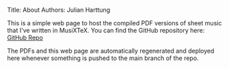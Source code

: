 Title: About
Authors: Julian Harttung

This is a simple web page to host the compiled PDF versions of sheet music that I've written in MusiXTeX. You can find
the GitHub repository here: [GitHub Repo](https://github.com/huljar/sheet-music)

The PDFs and this web page are automatically regenerated and deployed here whenever something is pushed to the main
branch of the repo.
